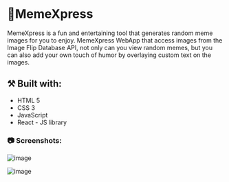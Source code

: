 # 🗿MemeXpress

MemeXpress is a fun and entertaining tool that generates random meme images for you to enjoy. MemeXpress WebApp that access images from the Image Flip Database API, not only can you view random memes, but you can also add your own touch of humor by overlaying custom text on the images.

## ⚒️ Built with:

* HTML 5
* CSS 3
* JavaScript
* React - JS library

### 📷 Screenshots:

![image](https://github.com/Mirthhh08/MemeXpress/assets/92306499/17673c7a-c142-4d66-9240-045439004be2)

![image](https://github.com/Mirthhh08/MemeXpress/assets/92306499/90eba597-5164-4fc1-b131-5a2b699f4594)




